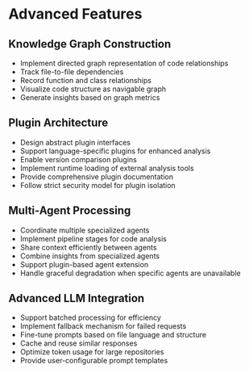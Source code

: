 # Advanced Features

## Knowledge Graph Construction
- Implement directed graph representation of code relationships
- Track file-to-file dependencies
- Record function and class relationships
- Visualize code structure as navigable graph
- Generate insights based on graph metrics

## Plugin Architecture
- Design abstract plugin interfaces
- Support language-specific plugins for enhanced analysis
- Enable version comparison plugins
- Implement runtime loading of external analysis tools
- Provide comprehensive plugin documentation
- Follow strict security model for plugin isolation

## Multi-Agent Processing
- Coordinate multiple specialized agents
- Implement pipeline stages for code analysis
- Share context efficiently between agents
- Combine insights from specialized agents
- Support plugin-based agent extension
- Handle graceful degradation when specific agents are unavailable

## Advanced LLM Integration
- Support batched processing for efficiency
- Implement fallback mechanism for failed requests
- Fine-tune prompts based on file language and structure
- Cache and reuse similar responses
- Optimize token usage for large repositories
- Provide user-configurable prompt templates
